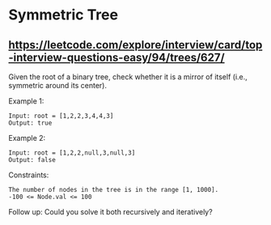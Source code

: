 # Symmetric Tree
## https://leetcode.com/explore/interview/card/top-interview-questions-easy/94/trees/627/

Given the root of a binary tree, check whether it is a mirror of itself (i.e., symmetric around its center).

 

Example 1:

	Input: root = [1,2,2,3,4,4,3]
	Output: true

Example 2:

	Input: root = [1,2,2,null,3,null,3]
	Output: false

 

Constraints:

    The number of nodes in the tree is in the range [1, 1000].
    -100 <= Node.val <= 100

 
Follow up: Could you solve it both recursively and iteratively?
